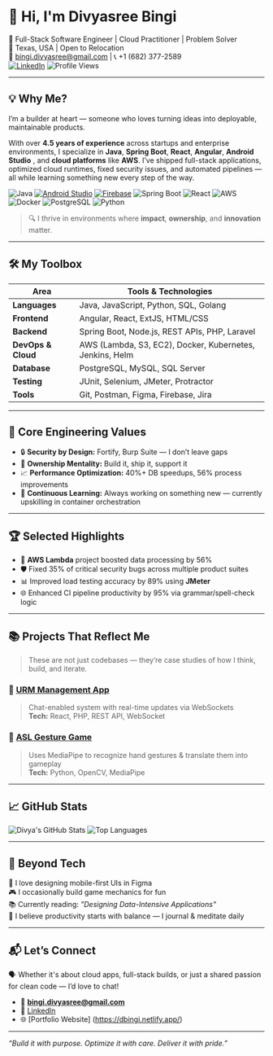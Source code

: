 # 👋 Hi, I'm Divyasree Bingi

🚀 Full-Stack Software Engineer | Cloud Practitioner | Problem Solver  
📍 Texas, USA | Open to Relocation  
📧 bingi.divyasree@gmail.com | 📞 +1 (682) 377-2589  
[![LinkedIn](https://img.shields.io/badge/LinkedIn-blue?logo=linkedin&logoColor=white)](https://www.linkedin.com/in/divya-sree-5720a1158/)
![Profile Views](https://komarev.com/ghpvc/?username=divyasree-dolly&color=green)

---

## 💡 Why Me?

I’m a builder at heart — someone who loves turning ideas into deployable, maintainable products.

With over **4.5 years of experience** across startups and enterprise environments, I specialize in **Java**, **Spring Boot**, **React**, **Angular**, **Android Studio** , and **cloud platforms** like **AWS**. I’ve shipped full-stack applications, optimized cloud runtimes, fixed security issues, and automated pipelines — all while learning something new every step of the way.

![Java](https://img.shields.io/badge/Java-ED8B00?style=for-the-badge&logo=java&logoColor=white)
[![Android Studio](https://img.shields.io/badge/Android%20Studio-3DDC84?style=for-the-badge&logo=android-studio&logoColor=white)](https://developer.android.com/studio)
[![Firebase](https://img.shields.io/badge/Firebase-FFCA28?style=for-the-badge&logo=firebase&logoColor=black)](https://firebase.google.com/)
![Spring Boot](https://img.shields.io/badge/SpringBoot-6DB33F?style=for-the-badge&logo=springboot&logoColor=white)
![React](https://img.shields.io/badge/React-20232A?style=for-the-badge&logo=react&logoColor=61DAFB)
![AWS](https://img.shields.io/badge/AWS-232F3E?style=for-the-badge&logo=amazon-aws&logoColor=white)
![Docker](https://img.shields.io/badge/Docker-2496ED?style=for-the-badge&logo=docker&logoColor=white)
![PostgreSQL](https://img.shields.io/badge/PostgreSQL-336791?style=for-the-badge&logo=postgresql&logoColor=white)
![Python](https://img.shields.io/badge/Python-FFD43B?style=for-the-badge&logo=python&logoColor=blue)

> 🔍 I thrive in environments where **impact**, **ownership**, and **innovation** matter.

---

## 🛠️ My Toolbox

| Area | Tools & Technologies |
|------|----------------------|
| **Languages** | Java, JavaScript, Python, SQL, Golang |
| **Frontend** | Angular, React, ExtJS, HTML/CSS |
| **Backend** | Spring Boot, Node.js, REST APIs, PHP, Laravel |
| **DevOps & Cloud** | AWS (Lambda, S3, EC2), Docker, Kubernetes, Jenkins, Helm |
| **Database** | PostgreSQL, MySQL, SQL Server |
| **Testing** | JUnit, Selenium, JMeter, Protractor |
| **Tools** | Git, Postman, Figma, Firebase, Jira |

---

## 🌟 Core Engineering Values

- 🔒 **Security by Design:** Fortify, Burp Suite — I don’t leave gaps
- 🧠 **Ownership Mentality:** Build it, ship it, support it
- 📈 **Performance Optimization:** 40%+ DB speedups, 56% process improvements
- 🔄 **Continuous Learning:** Always working on something new — currently upskilling in container orchestration

---

## 🏆 Selected Highlights

- 🚀 **AWS Lambda** project boosted data processing by 56%  
- 🛡️ Fixed 35% of critical security bugs across multiple product suites  
- 📊 Improved load testing accuracy by 89% using **JMeter**  
- 🌐 Enhanced CI pipeline productivity by 95% via grammar/spell-check logic

---

## 📚 Projects That Reflect Me

> These are not just codebases — they’re case studies of how I think, build, and iterate.

### 🔹 [URM Management App](https://github.com/divyasree-dolly/URM-App)
> Chat-enabled system with real-time updates via WebSockets  
**Tech:** React, PHP, REST API, WebSocket

### 🔹 [ASL Gesture Game](https://github.com/divyasree-dolly/Dynamic-Hand-Gesture-Recognition)
> Uses MediaPipe to recognize hand gestures & translate them into gameplay  
**Tech:** Python, OpenCV, MediaPipe

---

## 📈 GitHub Stats

![Divya's GitHub Stats](https://github-readme-stats.vercel.app/api?username=divyasree-dolly&show_icons=true&theme=radical)
![Top Languages](https://github-readme-stats.vercel.app/api/top-langs/?username=divyasree-dolly&layout=compact&theme=radical)

---

## 🧩 Beyond Tech

🎨 I love designing mobile-first UIs in Figma  
🎮 I occasionally build game mechanics for fun  
📚 Currently reading: *"Designing Data-Intensive Applications"*  
🧘 I believe productivity starts with balance — I journal & meditate daily

---

## 📬 Let’s Connect

🗣️ Whether it's about cloud apps, full-stack builds, or just a shared passion for clean code — I’d love to chat!

- 📧 **bingi.divyasree@gmail.com**  
- 🔗 [LinkedIn](https://www.linkedin.com/in/divya-sree-5720a1158/)
- 🌐 [Portfolio Website] (https://dbingi.netlify.app/)

---

_“Build it with purpose. Optimize it with care. Deliver it with pride.”_
